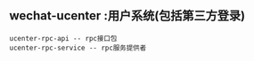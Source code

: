 wechat-ucenter :用户系统(包括第三方登录)
------------------------
	ucenter-rpc-api -- rpc接口包	
	ucenter-rpc-service -- rpc服务提供者